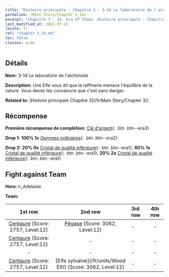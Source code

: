 ```yaml
---
title: "Histoire principale - Chapitre 3 - 3-14 Le laboratoire de l'alchimiste"
permalink: /Main Story/Chapter 3_14/
excerpt: "Chapitre 3 - 14. Era of Chaos  Histoire principale - Chapitre 3_14. 3-14 Le laboratoire de l'alchimiste"
last_modified_at: 2021-07-21
locale: fr
ref: "Chapter 3_14.md"
toc: false
classes: wide
---
```


## Détails

 **Nom:** 3-14 Le laboratoire de l'alchimiste

 **Description:** Une Elfe vous dit que la raffinerie menace l'équilibre de la nature. Vous devez les convaincre que c'est sans danger.

 **Related to:** [Histoire principale Chapitre 3](/fr/Main Story/Chapter 3/)

## Récompense

 **Première récompense de complétion:** [Clé d'argent](/ItemsFR/con_693/){: .btn .btn--era3}

 **Drop 1:** **100% 1x** [Gemmes ordinaires](/ItemsFR/mat_10/){: .btn .btn--era2}

 **Drop 2:** **20% 0x** [Cristal de qualité inférieure](/ItemsFR/mat_5/){: .btn .btn--era1}, **60% 1x** [Cristal de qualité inférieure](/ItemsFR/mat_5/){: .btn .btn--era1}, **20% 2x** [Cristal de qualité inférieure](/ItemsFR/mat_5/){: .btn .btn--era1}


## Fight against Team
 **Hero:** h_Adelaide

 **Team:**


  | 1st row | 2nd row | 3rd row | 4th row |
  |:----:|:----:|:----|:----:|
  | [Centaure](/fr/units/Centaur/) (Score: 2757, Level:12)  | [Pégase](/fr/units/Pegasus/) (Score: 3062, Level:12)  | - | - |
  | [Centaure](/fr/units/Centaur/) (Score: 2757, Level:12)  | - | - | - |
  | - | - | - | - |
  | [Centaure](/fr/units/Centaur/) (Score: 2757, Level:12)  | [Elfe sylvaine](/fr/units/Wood Elf/) (Score: 3062, Level:12)  | - | - |


